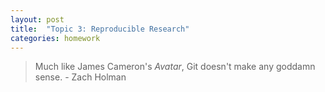 ```yaml
---
layout: post
title:  "Topic 3: Reproducible Research"
categories: homework
---
```


> Much like James Cameron's *Avatar*, Git doesn't make any goddamn
> sense. - Zach Holman
